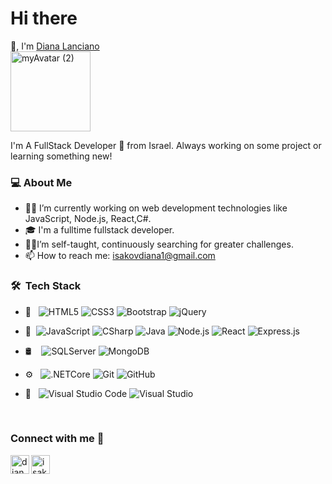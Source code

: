 
<!--
**DianaLanciano/DianaLanciano** is a ✨ _special_ ✨ repository because its `README.md` (this file) appears on your GitHub profile.-->

# Hi there 
👋, I'm [Diana Lanciano](https://github.com/DianaLanciano) 
<br/>
<img width="128" alt="myAvatar (2)" src="https://user-images.githubusercontent.com/62158562/137596816-4743f47c-567a-4cf3-abd4-e61f138ab239.png">
<p>
I'm A FullStack Developer 🚀 from Israel. Always working on some project or learning something new!
<br/>

<h3> 💻 About Me </h3>

-  👨‍💻 I’m currently working on web development technologies like JavaScript, Node.js, React,C#.
- 🎓 I'm a fulltime fullstack developer.
- 🐱‍🏍I’m self-taught, continuously searching for greater challenges.
- 📫 How to reach me: isakovdiana1@gmail.com



<h3> 🛠 &nbsp;Tech Stack</h3>

- 🎨 &nbsp;
  ![HTML5](https://img.shields.io/badge/-HTML5-333333?style=flat-square&logo=html5)
  ![CSS3](https://img.shields.io/badge/-CSS3-333333?style=flat-square&logo=css3)
  ![Bootstrap](https://img.shields.io/badge/-Bootstrap-333333?style=flat&logo=bootstrap&logoColor=563D7C)
  ![jQuery](https://img.shields.io/badge/-jQuery-333333?style=flat&logo=jquery&logoColor=1a73e8)
- 🧰
  &nbsp;![JavaScript](https://img.shields.io/badge/-JavaScript-333333?style=flat&logo=javascript)
  ![CSharp](https://img.shields.io/badge/-C%23-333333?style=flat&logo=c-sharp&logoColor=6d4a80)
  ![Java](https://img.shields.io/badge/-Java-333333?style=flat&logo=Java)
  ![Node.js](https://img.shields.io/badge/-Node.js-333333?style=flat&logo=node.js)
  ![React](https://img.shields.io/badge/-React-333333?style=flat&logo=react)
  ![Express.js](https://img.shields.io/badge/-Express-333333?style=flat&logo=express.js)

- 🛢  &nbsp;
  &nbsp;![SQLServer](https://img.shields.io/badge/-Sql_Server-333333?style=flat&logo=microsoft-sql-server)
  ![MongoDB](https://img.shields.io/badge/-MongoDB-333333?style=flat&logo=mongodb)

- ⚙️ &nbsp;
  ![.NETCore](https://img.shields.io/badge/-.NET_Core-333333?style=flat)
  ![Git](https://img.shields.io/badge/-Git-333333?style=flat&logo=git)
  ![GitHub](https://img.shields.io/badge/-GitHub-333333?style=flat&logo=github)
- 🔧 &nbsp;
  ![Visual Studio Code](https://img.shields.io/badge/-Visual_Studio_Code-333333?style=flat&logo=visual-studio-code&logoColor=007ACC)
  ![Visual Studio](https://img.shields.io/badge/-Visual_Studio-333333?style=flat&logo=visual-studio&logoColor=5d2b90)

<br/>


### Connect with me 📝
[<img align="left" alt="dianaLanciano | LinkedIn" height="30px" src="https://upload.wikimedia.org/wikipedia/commons/thumb/e/e9/Linkedin_icon.svg/1200px-Linkedin_icon.svg.png"/>][linkedin]
[<img align="left" alt="isakovdiana1 | Gmail" height="30px" src="https://img.favpng.com/24/23/1/inbox-by-gmail-icon-email-google-contacts-png-favpng-Y7AqcJ3ZdyF9W77CmRC3nnsvZ.jpg"/>][gmail]


[linkedin]: https://www.linkedin.com/in/diana-lanciano-91590a176/
[gmail]: mailto:isakovdiana1@gmail.com


